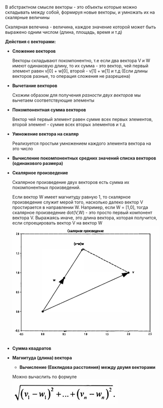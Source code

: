  
В абстрактном смысле векторы - это объекты которые можно складывать между собой, формируя новые векторы, и умножать их
на скалярные величины

Скалярная велечина - величина, каждое значение которой может быть выражено одним числом (длина, площадь, время и т.д)

**Действия с векторами:**
- **Сложение векторов** 

    Векторы складывают покомпонентно, т.е если два вектора V и W имеют одинаковую длину, то их сумма - это 
    вектор, чей первый элемент равен v[0] + w[0], второй - v[1] + w[1] и т.д (Если длины векторов разные, то операция 
    сложения не разрешена) 


- **Вычетание векторов**
    
    Схожим образом для получения *разности двух векторов* мы вычетаем соответствующие элементы


- **Покомпонентная сумма векторов**

    Вектор чей первый элемент равен сумме всех первых элементов, второй элемент - сумме всех вторых элементов и т.д


- **Умножение вектора на скаляр**

    Реализуется простым умножением каждого элемента вектора на это число 


- **Вычисление покомпонентных средних значений списка векторов (одинакового размера)**
 

- **Скалярное произведение**

  Скалярное произведение двух векторов есть сумма их покомпонентных произведений.

  Если вектор W имеет магнитуду равную 1, то скалярное произведение служит мерой того, насколько далеко 
  вектор  V простирается в направлении W. Например, если W = [1,0], тогда скалярное произведение
  dot(V,W) - это просто первый компонент вектора V. Выражаясь иначе, это длина вектора, которая получится,
  если спроецировать вектор V на вектор W ![img_1.png](img_1.png)

- **Сумма квадратов**

- **Магнитуда (длина) вектора**

  - **Вычисление (Евклидова расстояния) между двумя векторами**

  Можно вычаслить по формуле
  ![img_2.png](img_2.png)

